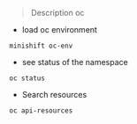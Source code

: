
> Description oc


- load oc environment

`minishift oc-env`


- see status of the namespace

`oc status`


- Search resources

`oc api-resources`


